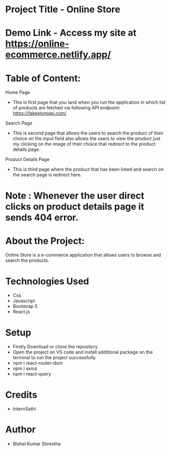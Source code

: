# Project Title - Online Store

# Demo Link - Access my site at https://online-ecommerce.netlify.app/

# Table of Content:
Home Page
- This is first page that you land when you run the application in which list of products are fetched via following API endpoint: https://fakestoreapi.com/

Search Page
- This is second page that allows the users to search the product of their choice on the input field also allows the users to view the product just my clicking on the image of their choice that redirect to the product details page.

Product Details Page
- This is third page where the product that has been listed and search on the search page is redirect here.

# Note : Whenever the user direct clicks on product details page it sends 404 error.

# About the Project:
Online Store is  a e-commerce application that allows users to browse and search the products.

# Technologies Used
- Css
- Javascript
- Bootstrap 5
- React.js

# Setup
- Firstly Download or clone the repository
- Open the project on VS code and install additional package on the terminal to run the project successfully.
- npm i react-router-dom
- npm i axios
- npm i react-query

# Credits
- InternSathi

# Author
- Bishal Kumar Shrestha


